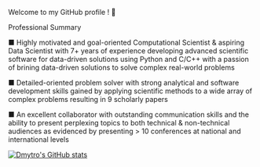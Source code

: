 Welcome to my GitHub profile ! 👋

Professional Summary
                    
■	Highly motivated and goal-oriented Computational Scientist & aspiring Data Scientist with 7+ years of experience developing advanced scientific software for data-driven solutions 
using Python and C/C++ with a passion of brining data-driven solutions to solve complex real-world problems

■	Detailed-oriented problem solver with strong analytical and software development skills gained 
by applying scientific methods to a wide array of complex problems resulting in 9 scholarly papers

■	An excellent collaborator with outstanding communication skills and the ability 
to present perplexing topics to both technical & non-technical audiences as evidenced by presenting > 10 conferences at national and international levels



[![Dmytro's GitHub stats](https://github-readme-stats.vercel.app/api?username=dmytrokuksenko&show_icons=true&theme=dark)](https://github.com/anuraghazra/github-readme-stats)

<!---
The statistics of my languages is:
[![Top Langs](https://github-readme-stats.vercel.app/api/top-langs/?username=dmytrokuksenko)](https://github.com/anuraghazra/github-readme-stats)
--->


<!---
dmytrokuksenko/dmytrokuksenko is a ✨ special ✨ repository because its `README.md` (this file) appears on your GitHub profile.
You can click the Preview link to take a look at your changes.
--->
